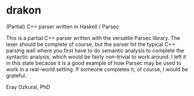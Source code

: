 # drakon
(Partial) C++ parser written in Haskell / Parsec

This is a partial C++ parser written with the versatile Parsec library. The 
lexer should be complete of course, but the parser hit the typical C++ parsing 
wall where you first have to do semantic analysis to complete the syntactic 
analysis, which would be fairly non-trivial to work around. I left it in this 
state because it is a good example of how Parsec may be used to work in a 
real-world setting. If someone completes it, of course, I would be grateful.

Eray Ozkural, PhD

